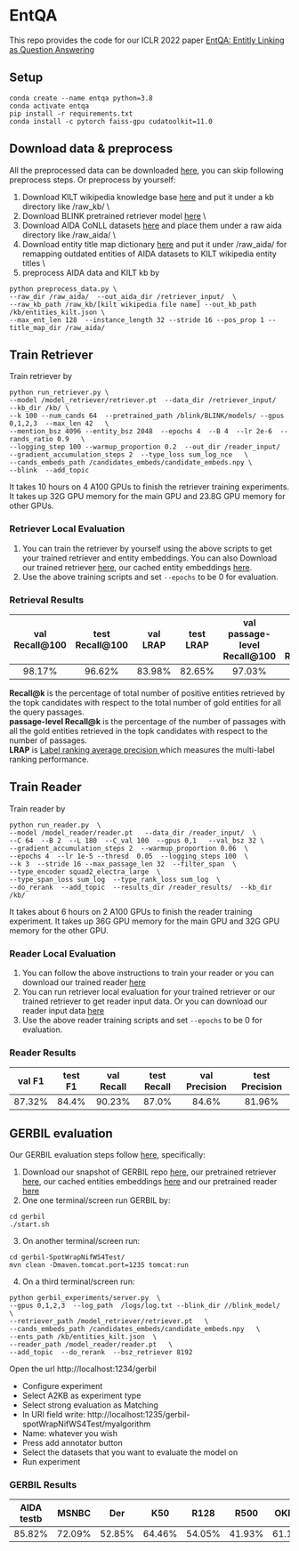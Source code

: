 # EntQA

This repo provides the code for our ICLR 2022 paper [EntQA: Entitly Linking as Question Answering](https://arxiv.org/pdf/2110.02369.pdf)

## Setup

```
conda create --name entqa python=3.8
conda activate entqa
pip install -r requirements.txt
conda install -c pytorch faiss-gpu cudatoolkit=11.0

```

## Download data & preprocess
All the preprocessed data can be downloaded [here](https://drive.google.com/drive/folders/1DQvfjKOuOoUE3YcYrg2GIvODaOEZXMdH?usp=sharing), you can skip following preprocess steps. 
Or preprocess by yourself: 
1. Download KILT wikipedia knowledge base [here](https://github.com/facebookresearch/KILT) and put it under a kb directory like /raw_kb/  \
2. Download BLINK pretrained retriever model [here](https://github.com/facebookresearch/BLINK)  \
3. Download AIDA CoNLL datasets [here](https://www.mpi-inf.mpg.de/departments/databases-and-information-systems/research/ambiverse-nlu/aida/downloads) and place them under a raw aida directory like /raw_aida/ \
4. Download entity title map dictionary [here](https://drive.google.com/file/d/1QE3N8S_tVkGhYz_5fjRahLHfkIwghi-4/view?usp=sharing) and put it under /raw_aida/ for remapping outdated entities of AIDA datasets to KILT wikipedia entity titles \
5. preprocess AIDA data and KILT kb by
```
python preprocess_data.py \
--raw_dir /raw_aida/  --out_aida_dir /retriever_input/  \
--raw_kb_path /raw_kb/[kilt wikipedia file name] --out_kb_path /kb/entities_kilt.json \
--max_ent_len 128  --instance_length 32 --stride 16 --pos_prop 1 --title_map_dir /raw_aida/

```

## Train Retriever 

Train retriever by 
```
python run_retriever.py \
--model /model_retriever/retriever.pt  --data_dir /retriever_input/   --kb_dir /kb/ \
--k 100 --num_cands 64  --pretrained_path /blink/BLINK/models/ --gpus 0,1,2,3  --max_len 42   \
--mention_bsz 4096 --entity_bsz 2048  --epochs 4  --B 4  --lr 2e-6  --rands_ratio 0.9   \
--logging_step 100 --warmup_proportion 0.2  --out_dir /reader_input/   
--gradient_accumulation_steps 2  --type_loss sum_log_nce   \
--cands_embeds_path /candidates_embeds/candidate_embeds.npy \
--blink  --add_topic
```
It takes 10 hours on 4 A100 GPUs to finish the retriever training experiments. It takes up 32G GPU memory for the main GPU and 23.8G GPU memory for other GPUs.
### Retriever Local Evaluation
1. You can train the retriever by yourself using the above scripts to get your trained retriever and entity embeddings. You can also Download our trained retriever [here](https://drive.google.com/file/d/1bHS5rxGbHJ5omQ-t8rjQogw7QJq-qYFO/view?usp=sharing), our cached entity embeddings [here](https://drive.google.com/file/d/1znMYd5HS80XpLpvpp_dFkQMbJiaFsQIn/view?usp=sharing). 
2. Use the above training scripts and set `--epochs` to be 0 for evaluation.
### Retrieval Results
| val Recall@100 | test Recall@100 | val LRAP | test LRAP | val passage-level Recall@100 | test passage-level Recall@100|
|:----------------:|:-----------------:|:----------:|:-----------:|:---------------------:|:---------------------:|
|     98.17%     |     96.62%      |  83.98%  |  82.65%   |      97.03%         |        94.59%       |


**Recall@k** is the percentage of total number of positive entities retrieved by the topk candidates with respect to the total number of gold entities for all the query passages. \
**passage-level Recall@k** is the percentage of the number of passages with all the gold entities retrieved in the topk candidates with respect to the number of passages. \
**LRAP** is [Label ranking average precision ](https://scikit-learn.org/stable/modules/generated/sklearn.metrics.label_ranking_average_precision_score.html) which measures the multi-label ranking performance.



## Train Reader 

Train reader by

```
python run_reader.py  \
--model /model_reader/reader.pt   --data_dir /reader_input/  \
--C 64  --B 2  --L 180  --C_val 100  --gpus 0,1   --val_bsz 32 \
--gradient_accumulation_steps 2  --warmup_proportion 0.06  \
--epochs 4  --lr 1e-5 --thresd  0.05  --logging_steps 100  \
--k 3  --stride 16 --max_passage_len 32  --filter_span  \
--type_encoder squad2_electra_large  \
--type_span_loss sum_log  --type_rank_loss sum_log  \
--do_rerank  --add_topic  --results_dir /reader_results/  --kb_dir /kb/

```
It takes about 6 hours on 2 A100 GPUs to finish the reader training experiment. It takes up 36G GPU memory for the main GPU and 32G GPU memory for the other GPU.
### Reader Local Evaluation
1. You can follow the above instructions to train your reader or you can download our trained reader [here](https://drive.google.com/file/d/1A4I1fJZKxmROIE1fd0mdXN6b1emP_xt4/view?usp=sharing)
2. You can run retriever local evaluation for your trained retriever or our trained retriever to get reader input data. Or you can download our reader input data [here](https://drive.google.com/drive/folders/1xfEgXCREe6pbSmAsnidsMuVYMK_mlOao?usp=sharing)
3. Use the above reader training scripts and set `--epochs` to be 0 for evaluation.

### Reader Results

|   val F1  |  test F1  |  val Recall |  test Recall |  val Precision  |  test Precision  |
|:-----------:|:-----------:|:-------------:|:--------------:|:-----------------:|:------------------:|
|   87.32%  |   84.4%  |   90.23%    |    87.0%    |     84.6%      |      81.96%      |

## GERBIL evaluation
Our GERBIL evaluation steps follow [here](https://github.com/dalab/end2end_neural_el), specifically:
1. Download our snapshot of GERBIL repo [here](https://drive.google.com/file/d/1Sp-G9631ormzIYfenCDsaWgiBPVBkF6F/view?usp=sharing), our pretrained retriever [here](https://drive.google.com/file/d/1bHS5rxGbHJ5omQ-t8rjQogw7QJq-qYFO/view?usp=sharing), our cached entities embeddings [here](https://drive.google.com/file/d/1znMYd5HS80XpLpvpp_dFkQMbJiaFsQIn/view?usp=sharing) and our pretrained reader [here](https://drive.google.com/file/d/1A4I1fJZKxmROIE1fd0mdXN6b1emP_xt4/view?usp=sharing)
2. One one terminal/screen run GERBIL by:
```
cd gerbil
./start.sh

```
3. On another terminal/screen run:
```
cd gerbil-SpotWrapNifWS4Test/
mvn clean -Dmaven.tomcat.port=1235 tomcat:run

```
4. On a third terminal/screen run:
```
python gerbil_experiments/server.py  \
--gpus 0,1,2,3  --log_path  /logs/log.txt --blink_dir //blink_model/  \
--retriever_path /model_retriever/retriever.pt   \
--cands_embeds_path /candidates_embeds/candidate_embeds.npy   \
--ents_path /kb/entities_kilt.json  \
--reader_path /model_reader/reader.pt   \
--add_topic  --do_rerank  --bsz_retriever 8192  

```
Open the url http://localhost:1234/gerbil
- Configure experiment
- Select A2KB as experiment type
- Select strong evaluation as Matching
- In URI field write: http://localhost:1235/gerbil-spotWrapNifWS4Test/myalgorithm
- Name: whatever you wish
- Press add annotator button
- Select the datasets that you want to evaluate the model on
- Run experiment

### GERBIL Results
| AIDA testb| MSNBC| Der|K50|R128|R500|OKE15|OKE16|AVG|
|:---------:|:--------:|:----:|:---:|:----:|:----:|:-----:|:-----:|:----:|
|85.82%|72.09%|52.85%|64.46%|54.05%|41.93%|61.10%|51.34%|60.46%|
